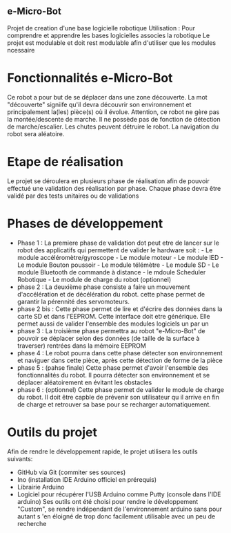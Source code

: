## e-Micro-Bot 
Projet de creation d'une base logicielle robotique 
Utilisation : Pour comprendre et apprendre les bases logicielles associes  la robotique
Le projet est modulable et doit rest modulable afin d'utiliser que les modules ncessaire

# Fonctionnalités e-Micro-Bot
Ce robot a pour but de se déplacer dans une zone découverte.
La mot "découverte" signiife qu'il devra découvrir son environnement et principalement
la(les) pièce(s) où il évolue.
Attention, ce robot ne gère pas la montée/descente de marche. Il ne possède pas de fonction de détection de marche/escalier. Les chutes peuvent détruire le robot.
La navigation du robot sera aléatoire.

# Etape de réalisation
Le projet se déroulera en plusieurs phase de réalisation afin de pouvoir effectué une validation des réalisation par phase. Chaque phase devra être validé par des tests unitaires ou de validations

# Phases de développement
- Phase 1 : 
    La premiere phase de validation dot peut etre de lancer sur le robot des applicatifs qui permettent de valider le hardware soit :
        - Le module accéléromètre/gyroscope
        - Le module moteur
        - Le module lED
        - Le module Bouton poussoir
        - Le module télémètre
        - Le module SD
        - Le module Bluetooth de commande à distance
        - le mdoule Scheduler Robotique
        - Le module de charge du robot (optionnel)
- phase 2 : 
    La deuxième phase consiste a faire un mouvement d'accélération et de décélération du robot. cette phase permet de garantir la pérennité des servomoteurs.
- phase 2 bis :
    Cette phase permet de lire et d'écrire des données dans la carte SD et dans l'EEPROM. Cette interface doit etre générique.
    Elle permet aussi de valider l'ensemble des modules logiciels un par un 
- phase 3 : 
    La troisième phase permettra au robot "e-Micro-Bot" de pouvoir se déplacer selon des données (de taille de la surface à traverser) rentrées dans la mémoire EEPROM
- phase 4 : 
    Le robot pourra dans cette phase détecter son environnement et naviguer dans cette pièce, après cette détection de forme de la pièce
- phase 5 : (pahse finale)
    Cette phase permet d'avoir l'ensemble des fonctionnalités du robot. Il pourra détecter son environnement et se déplacer aléatoirement en évitant les obstacles
- phase 6 : (optionnel)
    Cette phase permet de valider le module de charge du robot. Il doit être capble de prévenir son utilisateur qu il arrive en fin de charge et retrouver sa base pour se recharger automatiquement.
    
# Outils du projet
Afin de rendre le développement rapide, le projet utilisera les outils suivants:
- GitHub via Git (commiter ses sources)
- Ino (installation IDE Arduino officiel en prérequis)
- Librairie Arduino
- Logiciel pour récupérer l'USB Arduino comme Putty (console dans l'IDE arduino)
Ses outils ont été choisi pour rendre le développement "Custom", se rendre indépendant de l'environnement arduino sans pour autant s 'en éloigné de trop donc facilement utilisable avec un peu de recherche 
